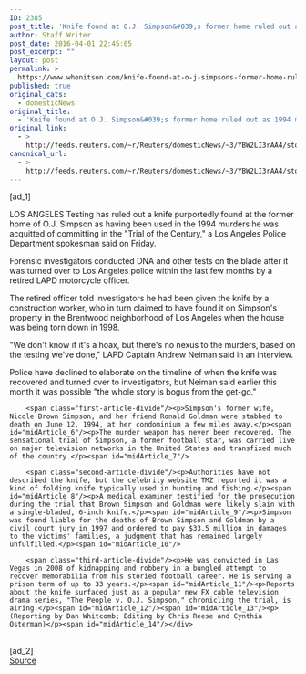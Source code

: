 ```yaml
---
ID: 2385
post_title: 'Knife found at O.J. Simpson&#039;s former home ruled out as 1994 murder weapon'
author: Staff Writer
post_date: 2016-04-01 22:45:05
post_excerpt: ""
layout: post
permalink: >
  https://www.whenitson.com/knife-found-at-o-j-simpsons-former-home-ruled-out-as-1994-murder-weapon/
published: true
original_cats:
  - domesticNews
original_title:
  - 'Knife found at O.J. Simpson&#039;s former home ruled out as 1994 murder weapon'
original_link:
  - >
    http://feeds.reuters.com/~r/Reuters/domesticNews/~3/YBW2LI3rAA4/story01.htm
canonical_url:
  - >
    http://feeds.reuters.com/~r/Reuters/domesticNews/~3/YBW2LI3rAA4/story01.htm
---
```

 [ad_1]
<br><div id="articleText">
<span id="midArticle_start"/>

<span id="midArticle_0"/><span class="focusParagraph" readability="5"><p><span class="articleLocation">LOS ANGELES</span> Testing has ruled out a knife purportedly found at the former home of O.J. Simpson as having been used in the 1994 murders he was acquitted of committing in the "Trial of the Century," a Los Angeles Police Department spokesman said on Friday. </p></span><span id="midArticle_1"/><p>Forensic investigators conducted DNA and other tests on the blade after it was turned over to Los Angeles police within the last few months by a retired LAPD motorcycle officer.</p><span id="midArticle_2"/><p>The retired officer told investigators he had been given the knife by a construction worker, who in turn claimed to have found it on Simpson's property in the Brentwood neighborhood of Los Angeles when the house was being torn down in 1998.</p><span id="midArticle_3"/><p>"We don't know if it's a hoax, but there's no nexus to the murders, based on the testing we've done," LAPD Captain Andrew Neiman said in an interview. </p><span id="midArticle_4"/><p>Police have declined to elaborate on the timeline of when the knife was recovered and turned over to investigators, but Neiman said earlier this month it was possible "the whole story is bogus from the get-go." </p><span id="midArticle_5"/>
        
        <span class="first-article-divide"/><p>Simpson's former wife, Nicole Brown Simpson, and her friend Ronald Goldman were stabbed to death on June 12, 1994, at her condominium a few miles away.</p><span id="midArticle_6"/><p>The murder weapon has never been recovered. The sensational trial of Simpson, a former football star, was carried live on major television networks in the United States and transfixed much of the country.</p><span id="midArticle_7"/>
        
        <span class="second-article-divide"/><p>Authorities have not described the knife, but the celebrity website TMZ reported it was a kind of folding knife typically used in hunting and fishing.</p><span id="midArticle_8"/><p>A medical examiner testified for the prosecution during the trial that Brown Simpson and Goldman were likely slain with a single-bladed, 6-inch knife.</p><span id="midArticle_9"/><p>Simpson was found liable for the deaths of Brown Simpson and Goldman by a civil court jury in 1997 and ordered to pay $33.5 million in damages to the victims' families, a judgment that has remained largely unfulfilled.</p><span id="midArticle_10"/>
        
        <span class="third-article-divide"/><p>He was convicted in Las Vegas in 2008 of kidnapping and robbery in a bungled attempt to recover memorabilia from his storied football career. He is serving a prison term of up to 33 years.</p><span id="midArticle_11"/><p>Reports about the knife surfaced just as a popular new FX cable television drama series, "The People v. O.J. Simpson," chronicling the trial, is airing.</p><span id="midArticle_12"/><span id="midArticle_13"/><p> (Reporting by Dan Whitcomb; Editing by Chris Reese and Cynthia Osterman)</p><span id="midArticle_14"/></div>
<br>[ad_2]
<br><a href="http://feeds.reuters.com/~r/Reuters/domesticNews/~3/YBW2LI3rAA4/story01.htm">Source </a>